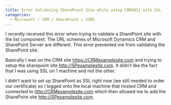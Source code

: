 ```yaml
---
title: Error Validating SharePoint Site while using CRM2011 with SSL
categories:
  - Microsoft / CRM / SharePoint / SSRS
---
```



I recently received this error when trying to validate a SharePoint site with the list component: The URL schemes of Microsoft Dynamics CRM and SharePoint Server are different. This error prevented me from validating the SharePoint site.

Basically I was on the CRM site https://CRMexamplesite.com and trying to setup the sharepoint site http://SPexamplesite.com. It didn’t like the fact that I was using SSL on 1 machine and not the other.

I didn’t want to set up SharePoint as SSL right now (we still needed to order our certificate) so I logged onto the local machine that hosted CRM and connected to http://CRMexamplesite.com which then allowed me to add the SharePoint site http://SPexamplesite.com.